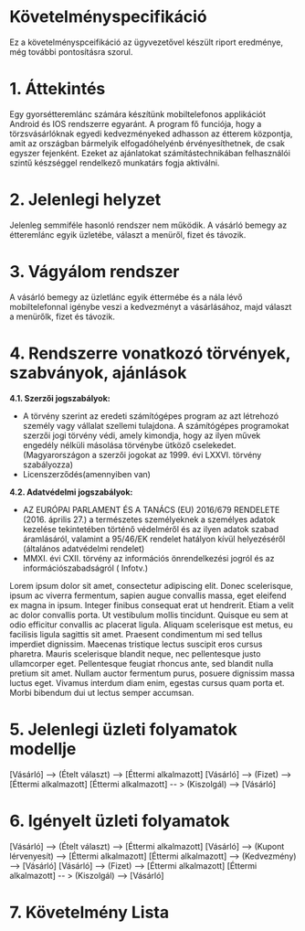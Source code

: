 # Követelményspecifikáció

Ez a követelményspceifikáció az ügyvezetővel készült riport eredménye, még további pontosításra szorul.


# 1. Áttekintés

Egy gyorsétteremlánc számára készítünk mobiltelefonos applikációt Android és IOS rendszerre egyaránt. A program fő funciója, hogy a törzsvásárlóknak egyedi kedvezményeked adhasson az étterem központja, amit az országban bármelyik elfogadóhelyénb érvényesíthetnek, de csak egyszer fejenként. Ezeket az ajánlatokat számítástechnikában felhasználói szintű készséggel rendelkező munkatárs fogja aktiválni. 

# 2. Jelenlegi helyzet

Jelenleg semmiféle hasonló rendszer nem működik.
A vásárló bemegy az étteremlánc egyik üzletébe, választ a menüről, fizet és távozik.

# 3. Vágyálom rendszer

A vásárló bemegy az üzletlánc egyik éttermébe és a nála lévő mobiltelefonnal igénybe veszi a kedvezményt a vásárlásához, majd választ a menürőlk, fizet és távozik.


# 4. Rendszerre vonatkozó törvények, szabványok, ajánlások

**4.1. Szerzői jogszabályok:**

-   A törvény szerint az eredeti számítógépes program az azt létrehozó személy vagy vállalat szellemi tulajdona. A számítógépes programokat szerzői jogi törvény védi, amely kimondja, hogy az ilyen művek engedély nélküli másolása törvénybe ütköző cselekedet. (Magyarországon a szerzői jogokat az 1999. évi LXXVI. törvény szabályozza)
-   Licenszerződés(amennyiben van)

**4.2. Adatvédelmi jogszabályok:**

-   AZ EURÓPAI PARLAMENT ÉS A TANÁCS (EU) 2016/679 RENDELETE (2016. április 27.) a természetes személyeknek a személyes adatok kezelése tekintetében történő védelméről és az ilyen adatok szabad áramlásáról, valamint a 95/46/EK rendelet hatályon kívül helyezéséről (általános adatvédelmi rendelet)
-   MMXI. évi CXII. törvény az információs önrendelkezési jogról és az információszabadságról ( Infotv.)

Lorem ipsum dolor sit amet, consectetur adipiscing elit. Donec scelerisque, ipsum ac viverra fermentum, sapien augue convallis massa, eget eleifend ex magna in ipsum. Integer finibus consequat erat ut hendrerit. Etiam a velit ac dolor convallis porta. Ut vestibulum mollis tincidunt. Quisque eu sem at odio efficitur convallis ac placerat ligula. Aliquam scelerisque est metus, eu facilisis ligula sagittis sit amet. Praesent condimentum mi sed tellus imperdiet dignissim. Maecenas tristique lectus suscipit eros cursus pharetra. Mauris scelerisque blandit neque, nec pellentesque justo ullamcorper eget. Pellentesque feugiat rhoncus ante, sed blandit nulla pretium sit amet. Nullam auctor fermentum purus, posuere dignissim massa luctus eget. Vivamus interdum diam enim, egestas cursus quam porta et. Morbi bibendum dui ut lectus semper accumsan.

# 5. Jelenlegi üzleti folyamatok modellje

[Vásárló]  --> (Ételt választ) --> [Éttermi alkalmazott]
[Vásárló]  --> (Fizet) --> [Éttermi alkalmazott]
[Éttermi alkalmazott] -- > (Kiszolgál) --> [Vásárló] 


#  6. Igényelt üzleti folyamatok

[Vásárló]  --> (Ételt választ) --> [Éttermi alkalmazott]
[Vásárló]  --> (Kupont lérvenyesít) --> [Éttermi alkalmazott]
[Éttermi alkalmazott] --> (Kedvezmény) --> [Vásárló]
[Vásárló]  --> (Fizet) --> [Éttermi alkalmazott]
[Éttermi alkalmazott] -- > (Kiszolgál) --> [Vásárló] 



# 7. Követelmény Lista

